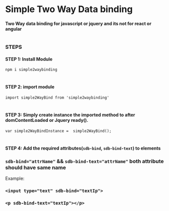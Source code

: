 # Simple Two Way Data binding
#### Two Way data binding for javascript or jquery and its not for react or angular
#
### STEPS
#### STEP 1: Install Module
`npm i simple2waybinding`
#
#### STEP 2: import module
`import simple2WayBind from 'simple2waybinding'`
#
#### STEP 3: Simply create instance the imported method to after domContentLoaded or Jquery ready().
`var simple2WayBindInstance =  simple2WayBind();`
#
#### STEP 4: Add the required attributes(`sdb-bind`, `sdb-bind-text`) to elements
### `sdb-bind="attrName"` && `sdb-bind-text="attrName"` both attribute should have same name
Example:
### `<input type="text" sdb-bind="textIp">`
### `<p sdb-bind-text="textIp"></p>`



